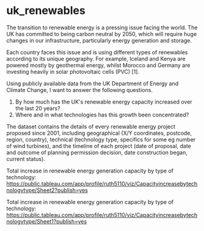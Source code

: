 # uk_renewables
The transition to renewable energy is a pressing issue facing the world. The UK has committed to being carbon neutral by 2050, which will require huge changes in our infrastructure, particularly energy generation and storage.

Each country faces this issue and is using different types of renewables according to its unique geography. For example, Iceland and Kenya are powered mostly by geothermal energy, whilst Morocco and Germany are investing heavily in solar photovoltaic cells (PVC) [1].

Using publicly available data from the UK Department of Energy and Climate Change, I want to answer the following questions.

1. By how much has the UK's renewable energy capacity increased over the last 20 years?
2. Where and in what technologies has this growth been concentrated?

The dataset contains the details of every renewable energy project proposed since 2001, including geographical (X/Y coordinates, postcode, region, country), technical (technology type, specifics for some eg number of wind turbines), and the timeline of each project (date of proposal, date and outcome of planning permission decision, date construction began, current status).


Total increase in renewable energy generation capacity by type of technology:
https://public.tableau.com/app/profile/ruth5110/viz/Capacityincreasebytechnologytype/Sheet2?publish=yes

Total increase in renewable energy generation capacity by type of technology:
https://public.tableau.com/app/profile/ruth5110/viz/Capacityincreasebytechnologytype/Sheet1?publish=yes
